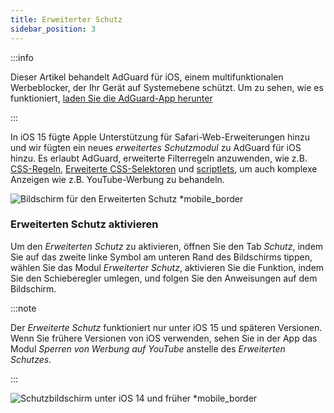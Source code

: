```yaml
---
title: Erweiterter Schutz
sidebar_position: 3
---
```


:::info

Dieser Artikel behandelt AdGuard für iOS, einem multifunktionalen Werbeblocker, der Ihr Gerät auf Systemebene schützt. Um zu sehen, wie es funktioniert, [laden Sie die AdGuard-App herunter](https://agrd.io/download-kb-adblock)

:::

In iOS 15 fügte Apple Unterstützung für Safari-Web-Erweiterungen hinzu und wir fügten ein neues _erweitertes Schutzmodul_ zu AdGuard für iOS hinzu. Es erlaubt AdGuard, erweiterte Filterregeln anzuwenden, wie z.B. [CSS-Regeln](/general/ad-filtering/create-own-filters#cosmetic-css-rules), [Erweiterte CSS-Selektoren](/general/ad-filtering/create-own-filters#extended-css-selectors) und [scriptlets](/general/ad-filtering/create-own-filters#scriptlets), um auch komplexe Anzeigen wie z.B. YouTube-Werbung zu behandeln.

![Bildschirm für den Erweiterten Schutz \*mobile_border](https://cdn.adtidy.org/public/Adguard/kb/iOS/features/protection_screen_15_en.jpeg)

### Erweiterten Schutz aktivieren

Um den _Erweiterten Schutz_ zu aktivieren, öffnen Sie den Tab _Schutz_, indem Sie auf das zweite linke Symbol am unteren Rand des Bildschirms tippen, wählen Sie das Modul _Erweiterter Schutz_, aktivieren Sie die Funktion, indem Sie den Schieberegler umlegen, und folgen Sie den Anweisungen auf dem Bildschirm.

:::note

Der _Erweiterte Schutz_ funktioniert nur unter iOS 15 und späteren Versionen. Wenn Sie frühere Versionen von iOS verwenden, sehen Sie in der App das Modul _Sperren von Werbung auf YouTube_ anstelle des _Erweiterten Schutzes_.

:::

![Schutzbildschirm unter iOS 14 und früher \*mobile_border](https://cdn.adtidy.org/public/Adguard/kb/iOS/features/protection_screen_14_en.jpeg)
